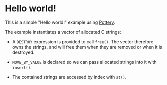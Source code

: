 # Hello world!

This is a simple "Hello world!" example using [Pottery](../../../).

The example instantiates a vector of allocated C strings:

- A `DESTROY` expression is provided to call `free()`. The vector therefore owns the strings, and will free them when they are removed or when it is destroyed.

- `MOVE_BY_VALUE` is declared so we can pass allocated strings into it with `insert()`.

- The contained strings are accessed by index with `at()`.
